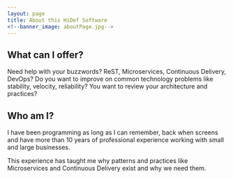 ```yaml
---
layout: page
title: About this HiDef Software
<!--banner_image: aboutPage.jpg-->
---
```


## What can I offer?

Need help with your buzzwords? ReST, Microservices, Continuous Delivery, DevOps? Do you want to improve on common technology problems like stability, velocity, reliability? You want to review your architecture and practices?

## Who am I?

I have been programming as long as I can remember, back when screens and have more than 10 years of professional experience working with small and large businesses. 

This experience has taught me why patterns and practices like Microservices and Continuous Delivery exist and why we need them.